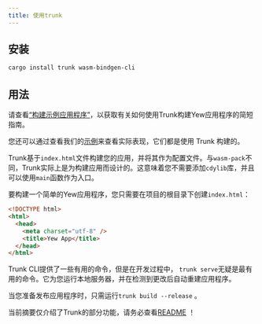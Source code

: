 ```yaml
---
title: 使用trunk
---
```


## 安装

```bash
cargo install trunk wasm-bindgen-cli
```

## 用法

请查看[“构建示例应用程序”](../build-a-sample-app.md)，以获取有关如何使用Trunk构建Yew应用程序的简短指南。

您还可以通过查看我们的[示例](https://github.com/yewstack/yew/tree/master/examples)来查看实际表现，它们都是使用 Trunk 构建的。

Trunk基于`index.html`文件构建您的应用，并将其作为配置文件。与` wasm-pack `不同，Trunk实际上是为构建应用而设计的。这意味着您不需要添加` cdylib `库，并且可以使用` main `函数作为入口。

要构建一个简单的Yew应用程序，您只需要在项目的根目录下创建`index.html`：

```html
<!DOCTYPE html>
<html>
  <head>
    <meta charset="utf-8" />
    <title>Yew App</title>
  </head>
</html>
```

Trunk CLI提供了一些有用的命令，但是在开发过程中， `trunk serve`无疑是最有用的命令。它为您运行本地服务器，并在检测到更改后自动重建应用程序。

当您准备发布应用程序时，只需运行`trunk build --release` 。

当前摘要仅介绍了Trunk的部分功能，请务必查看[README](https://github.com/thedodd/trunk) ！
